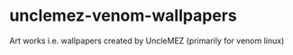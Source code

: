 # unclemez-venom-wallpapers
Art works i.e. wallpapers created by UncleMEZ (primarily for venom linux)
